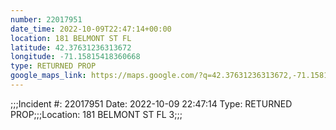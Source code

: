 ```yaml
---
number: 22017951
date_time: 2022-10-09T22:47:14+00:00
location: 181 BELMONT ST FL 
latitude: 42.37631236313672
longitude: -71.15815418360668
type: RETURNED PROP
google_maps_link: https://maps.google.com/?q=42.37631236313672,-71.15815418360668
---
```


;;;Incident #: 22017951  Date: 2022-10-09 22:47:14   Type: RETURNED PROP;;;Location: 181 BELMONT ST FL 3;;;
